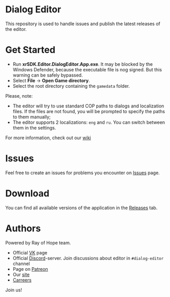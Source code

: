 # Dialog Editor

This repository is used to handle issues and publish the latest releases of the editor.

# Get Started

- Run **xrSDK.Editor.DialogEditor.App.exe**. It may be blocked by the Windows Defender, because the executable file is nog signed. But this warning can be safely bypassed.
- Select **File** -> **Open Game directory**.
- Select the root directory containing the `gamedata` folder.

Please, note:
- The editor will try to use standard COP paths to dialogs and localization files. If the files are not found, you will be prompted to specify the paths to them manually;
- The editor supports 2 localizations: `eng` and `ru`. You can switch between them in the settings.

For more information, check out our [wiki](https://github.com/rayofhope-dev/dialog-editor/wiki)

# Issues

Feel free to create an issues for problems you encounter on [Issues](https://github.com/rayofhope-dev/dialog-editor/issues) page.

# Download
You can find all available versions of the application in the [Releases](https://github.com/rayofhope-dev/dialog-editor/releases) tab.

# Authors
Powered by Ray of Hope team.

 - Official [VK](https://vk.com/roh_online) page
 - Official [Discord](https://discordapp.com/invite/rffsfku)-server. Join discussions about editor in `#dialog-editor` channel
 - Page on [Patreon](https://www.patreon.com/roh_online)
 - Our [site](https://roh-online.com/)
 - [Carreers](https://roh-online.com/join)

Join us!